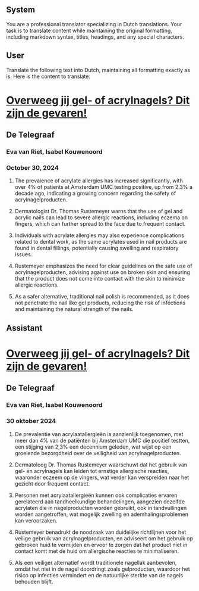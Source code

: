 ## System

You are a professional translator specializing in Dutch translations. 
Your task is to translate content while maintaining the original formatting, including markdown syntax, 
titles, headings, and any special characters.

## User

Translate the following text into Dutch, maintaining all formatting exactly as is.
Here is the content to translate:
# [Overweeg jij gel- of acrylnagels? Dit zijn de gevaren!](https://advance.lexis.com/api/document?collection=news&id=urn:contentItem:69TH-8651-DY4K-S05S-00000-00&context=1519360)
## De Telegraaf
### Eva van Riet, Isabel Kouwenoord
### October 30, 2024

1. The prevalence of acrylate allergies has increased significantly, with over 4% of patients at Amsterdam UMC testing positive, up from 2.3% a decade ago, indicating a growing concern regarding the safety of acrylnagelproducten.

2. Dermatologist Dr. Thomas Rustemeyer warns that the use of gel and acrylic nails can lead to severe allergic reactions, including eczema on fingers, which can further spread to the face due to frequent contact.

3. Individuals with acrylate allergies may also experience complications related to dental work, as the same acrylates used in nail products are found in dental fillings, potentially causing swelling and respiratory issues.

4. Rustemeyer emphasizes the need for clear guidelines on the safe use of acrylnagelproducten, advising against use on broken skin and ensuring that the product does not come into contact with the skin to minimize allergic reactions. 

5. As a safer alternative, traditional nail polish is recommended, as it does not penetrate the nail like gel products, reducing the risk of infections and maintaining the natural strength of the nails.

## Assistant

# [Overweeg jij gel- of acrylnagels? Dit zijn de gevaren!](https://advance.lexis.com/api/document?collection=news&id=urn:contentItem:69TH-8651-DY4K-S05S-00000-00&context=1519360)
## De Telegraaf
### Eva van Riet, Isabel Kouwenoord
### 30 oktober 2024

1. De prevalentie van acrylaatallergieën is aanzienlijk toegenomen, met meer dan 4% van de patiënten bij Amsterdam UMC die positief testten, een stijging van 2,3% een decennium geleden, wat wijst op een groeiende bezorgdheid over de veiligheid van acrylnagelproducten.

2. Dermatoloog Dr. Thomas Rustemeyer waarschuwt dat het gebruik van gel- en acrylnagels kan leiden tot ernstige allergische reacties, waaronder eczeem op de vingers, wat verder kan verspreiden naar het gezicht door frequent contact.

3. Personen met acrylaatallergieën kunnen ook complicaties ervaren gerelateerd aan tandheelkundige behandelingen, aangezien dezelfde acrylaten die in nagelproducten worden gebruikt, ook in tandvullingen worden aangetroffen, wat mogelijk zwelling en ademhalingsproblemen kan veroorzaken.

4. Rustemeyer benadrukt de noodzaak van duidelijke richtlijnen voor het veilige gebruik van acrylnagelproducten, en adviseert om het gebruik op gebroken huid te vermijden en ervoor te zorgen dat het product niet in contact komt met de huid om allergische reacties te minimaliseren.

5. Als een veiliger alternatief wordt traditionele nagellak aanbevolen, omdat het niet in de nagel doordringt zoals gelproducten, waardoor het risico op infecties vermindert en de natuurlijke sterkte van de nagels behouden blijft.

